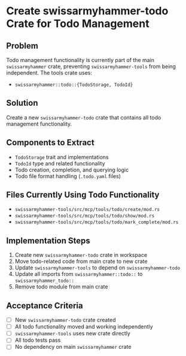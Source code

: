 # Create swissarmyhammer-todo Crate for Todo Management

## Problem

Todo management functionality is currently part of the main `swissarmyhammer` crate, preventing `swissarmyhammer-tools` from being independent. The tools crate uses:

- `swissarmyhammer::todo::{TodoStorage, TodoId}`

## Solution

Create a new `swissarmyhammer-todo` crate that contains all todo management functionality.

## Components to Extract

- `TodoStorage` trait and implementations
- `TodoId` type and related functionality
- Todo creation, completion, and querying logic
- Todo file format handling (`.todo.yaml` files)

## Files Currently Using Todo Functionality

- `swissarmyhammer-tools/src/mcp/tools/todo/create/mod.rs`
- `swissarmyhammer-tools/src/mcp/tools/todo/show/mod.rs`
- `swissarmyhammer-tools/src/mcp/tools/todo/mark_complete/mod.rs`

## Implementation Steps

1. Create new `swissarmyhammer-todo` crate in workspace
2. Move todo-related code from main crate to new crate
3. Update `swissarmyhammer-tools` to depend on `swissarmyhammer-todo`
4. Update all imports from `swissarmyhammer::todo::` to `swissarmyhammer_todo::`
5. Remove todo module from main crate

## Acceptance Criteria

- [ ] New `swissarmyhammer-todo` crate created
- [ ] All todo functionality moved and working independently
- [ ] `swissarmyhammer-tools` uses new crate directly
- [ ] All todo tests pass
- [ ] No dependency on main `swissarmyhammer` crate
